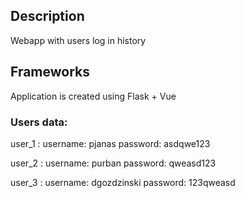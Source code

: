 ## Description

Webapp with users log in history

## Frameworks

Application is created using Flask + Vue

### Users data:
user_1 : username: pjanas password: asdqwe123

user_2 : username: purban password: qweasd123

user_3 : username: dgozdzinski password: 123qweasd
